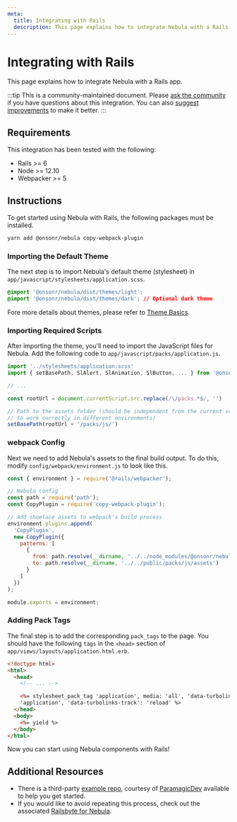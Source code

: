 ```yaml
---
meta:
  title: Integrating with Rails
  description: This page explains how to integrate Nebula with a Rails app.
---
```


# Integrating with Rails

This page explains how to integrate Nebula with a Rails app.

:::tip
This is a community-maintained document. Please [ask the community](/resources/community) if you have questions about this integration. You can also [suggest improvements](https://github.com/onsonr/nebula/blob/next/docs/tutorials/integrating-with-rails.md) to make it better.
:::

## Requirements

This integration has been tested with the following:

- Rails >= 6
- Node >= 12.10
- Webpacker >= 5

## Instructions

To get started using Nebula with Rails, the following packages must be installed.

```bash
yarn add @onsonr/nebula copy-webpack-plugin
```

### Importing the Default Theme

The next step is to import Nebula's default theme (stylesheet) in `app/javascript/stylesheets/application.scss`.

```css
@import '@onsonr/nebula/dist/themes/light';
@import '@onsonr/nebula/dist/themes/dark'; // Optional dark theme
```

Fore more details about themes, please refer to [Theme Basics](/getting-started/themes#theme-basics).

### Importing Required Scripts

After importing the theme, you'll need to import the JavaScript files for Nebula. Add the following code to `app/javascript/packs/application.js`.

```js
import '../stylesheets/application.scss'
import { setBasePath, SlAlert, SlAnimation, SlButton, ... } from '@onsonr/nebula'

// ...

const rootUrl = document.currentScript.src.replace(/\/packs.*$/, '')

// Path to the assets folder (should be independent from the current script source path
// to work correctly in different environments)
setBasePath(rootUrl + '/packs/js/')
```

### webpack Config

Next we need to add Nebula's assets to the final build output. To do this, modify `config/webpack/environment.js` to look like this.

```js
const { environment } = require('@rails/webpacker');

// Nebula config
const path = require('path');
const CopyPlugin = require('copy-webpack-plugin');

// Add shoelace assets to webpack's build process
environment.plugins.append(
  'CopyPlugin',
  new CopyPlugin({
    patterns: [
      {
        from: path.resolve(__dirname, '../../node_modules/@onsonr/nebula/dist/assets'),
        to: path.resolve(__dirname, '../../public/packs/js/assets')
      }
    ]
  })
);

module.exports = environment;
```

### Adding Pack Tags

The final step is to add the corresponding `pack_tags` to the page. You should have the following `tags` in the `<head>` section of `app/views/layouts/application.html.erb`.

```html
<!doctype html>
<html>
  <head>
    <!-- ... -->

    <%= stylesheet_pack_tag 'application', media: 'all', 'data-turbolinks-track': 'reload' %> <%= javascript_pack_tag
    'application', 'data-turbolinks-track': 'reload' %>
  </head>
  <body>
    <%= yield %>
  </body>
</html>
```

Now you can start using Nebula components with Rails!

## Additional Resources

- There is a third-party [example repo](https://github.com/ParamagicDev/rails-shoelace-example), courtesy of [ParamagicDev](https://github.com/ParamagicDev) available to help you get started.
- If you would like to avoid repeating this process, check out the associated [Railsbyte for Nebula](https://railsbytes.com/templates/X8BsEb).
